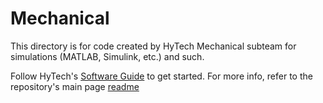 # Mechanical

This directory is for code created by HyTech Mechanical subteam for simulations (MATLAB, Simulink, etc.) and such.

Follow HyTech's [Software Guide](https://docs.google.com/document/d/1GRkLYabQtMDBhLXM44oBZ6nKhDef6TY2_k2GFT-w2gI/edit?usp=sharing) to get started.
For more info, refer to the repository's main page [readme](https://github.com/hytech-racing/circuits-2020/blob/master/README.md)
